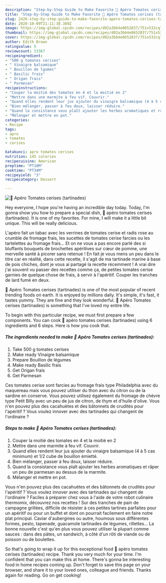 ```yaml
---
description: "Step-by-Step Guide to Make Favorite 🌺 Apéro Tomates cerises (tartinades)"
title: "Step-by-Step Guide to Make Favorite 🌺 Apéro Tomates cerises (tartinades)"
slug: 2426-step-by-step-guide-to-make-favorite-apero-tomates-cerises-tartinades
date: 2020-10-09T21:11:38.389Z
image: https://img-global.cpcdn.com/recipes/d02a3b64e8652837/751x532cq70/🌺-apero-tomates-cerises-tartinades-photo-principale-de-la-recette.jpg
thumbnail: https://img-global.cpcdn.com/recipes/d02a3b64e8652837/751x532cq70/🌺-apero-tomates-cerises-tartinades-photo-principale-de-la-recette.jpg
cover: https://img-global.cpcdn.com/recipes/d02a3b64e8652837/751x532cq70/🌺-apero-tomates-cerises-tartinades-photo-principale-de-la-recette.jpg
author: Edith Brown
ratingvalue: 5
reviewcount: 23367
recipeingredient:
- "500 g tomates cerises"
- " Vinaigre balsamique"
- " Bouillon de lgumes"
- " Basilic frais"
- " Origan frais"
- " Parmesan"
recipeinstructions:
- "Couper la moitié des tomates en 4 et la moitié en 2"
- "Mettre dans une marmite à feu vif. Couvrir."
- "Quand elles rendent leur jus ajouter du vinaigre balsamique (4 à 5 cas minimum) et 1/2 cube de bouillon émietté."
- "Bien mélanger, passer à feu doux, laisser réduire."
- "Quand la consistance vous plaît ajouter les herbes aromatiques et râper un peu de parmesan au dessus de la marmite."
- "Mélanger et mettre en pot."
categories:
- Recipe
tags:
- apro
- tomates
- cerises

katakunci: apro tomates cerises 
nutrition: 145 calories
recipecuisine: American
preptime: "PT18M"
cooktime: "PT34M"
recipeyield: "3"
recipecategory: Dessert

---
```



![🌺 Apéro Tomates cerises (tartinades)](https://img-global.cpcdn.com/recipes/d02a3b64e8652837/751x532cq70/🌺-apero-tomates-cerises-tartinades-photo-principale-de-la-recette.jpg)

Hey everyone, I hope you're having an incredible day today. Today, I'm gonna show you how to prepare a special dish, 🌺 apéro tomates cerises (tartinades). It is one of my favorites. For mine, I will make it a little bit unique. This will be really delicious.

L&#39;apéro fait un tabac avec les verrines de tomates cerise et radis rose au crumble de fromage frais, les sucettes de tomates cerise farcies ou les tartelettes au fromage frais… Et on ne vous a pas encore parlé des si bluffants bouquets de brochettes apéritives sur cœur de pomme, une merveille santé à picorer sans retenue ! En fait je vous mens un peu dans le titre car en réalité, dans cette recette, il s&#39;agit de ma tartinade marine à base de pois chiches, dont je vous ai partagé la recette récemment ! A vrai dire j&#39;ai souvent vu passer des recettes comme ça, de petites tomates cerise garnies de quelque chose de frais, à servir à l&#39;apéritif. Couper les tranches de lard fumé en deux.

🌺 Apéro Tomates cerises (tartinades) is one of the most popular of recent trending foods on earth. It is enjoyed by millions daily. It's simple, it's fast, it tastes yummy. They are fine and they look wonderful. 🌺 Apéro Tomates cerises (tartinades) is something that I've loved my entire life.


To begin with this particular recipe, we must first prepare a few components. You can cook 🌺 apéro tomates cerises (tartinades) using 6 ingredients and 6 steps. Here is how you cook that.

<!--inarticleads1-->

##### The ingredients needed to make 🌺 Apéro Tomates cerises (tartinades):

1. Take 500 g tomates cerises
1. Make ready  Vinaigre balsamique
1. Prepare  Bouillon de légumes
1. Make ready  Basilic frais
1. Get  Origan frais
1. Get  Parmesan


Ces tomates cerise sont farcies au fromage frais type Philadelphia avec du maquereau mais vous pouvez utiliser du thon avec du citron ou de la sardine en conserve. Vous pouvez utilisez également du fromage de chèvre type Petit Billy avec un peu de jus de citron, de thym et d&#39;huile d&#39;olive. Vous n&#39;en pouvez plus des cacahuètes et des bâtonnets de crudités pour l&#39;apéritif ? Vous voulez innover avec des tartinades qui changent de l&#39;ordinaire ? 

<!--inarticleads2-->

##### Steps to make 🌺 Apéro Tomates cerises (tartinades):

1. Couper la moitié des tomates en 4 et la moitié en 2
1. Mettre dans une marmite à feu vif. Couvrir.
1. Quand elles rendent leur jus ajouter du vinaigre balsamique (4 à 5 cas minimum) et 1/2 cube de bouillon émietté.
1. Bien mélanger, passer à feu doux, laisser réduire.
1. Quand la consistance vous plaît ajouter les herbes aromatiques et râper un peu de parmesan au dessus de la marmite.
1. Mélanger et mettre en pot.


Vous n&#39;en pouvez plus des cacahuètes et des bâtonnets de crudités pour l&#39;apéritif ? Vous voulez innover avec des tartinades qui changent de l&#39;ordinaire ? Faciles à préparer chez vous à l&#39;aide de votre robot culinaire thermomix, découvrez nos recettes ! Sur des tranches de pain de campagne grillées, difficile de résister à ces petites tartines parfaites pour un apéritif ou pour un buffet et dont on pourrait facilement en faire notre plat principal. Caviar d&#39;aubergines ou autre, houmous sous différentes formes, pesto, tapenade, guacamole tartinades de légumes, rillettes… La bonne nouvelle c&#39;est qu&#39;en plus vous pouvez utiliser la plupart comme sauces : dans des pâtes, un sandwich, à côté d&#39;un rôti de viande ou de poisson ou de boulettes. 

So that's going to wrap it up for this exceptional food 🌺 apéro tomates cerises (tartinades) recipe. Thank you very much for your time. I'm confident that you can make this at home. There's gonna be interesting food in home recipes coming up. Don't forget to save this page on your browser, and share it to your loved ones, colleague and friends. Thanks again for reading. Go on get cooking!
